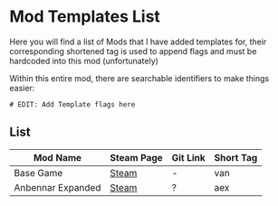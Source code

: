 # Mod Templates List
Here you will find a list of Mods that I have added templates for, their corresponding shortened tag is used to append flags and must be hardcoded into this mod (unfortunately)

Within this entire mod, there are searchable identifiers to make things easier:
```AMPL
# EDIT: Add Template flags here
```

## List
| Mod Name | Steam Page | Git Link | Short Tag |
| ---      | ---        | ---      | ---       |
| Base Game | [Steam](https://store.steampowered.com/app/236850/Europa_Universalis_IV/) | - | van |
| Anbennar Expanded | [Steam](https://steamcommunity.com/sharedfiles/filedetails/?id=2422633137) | ? | aex |